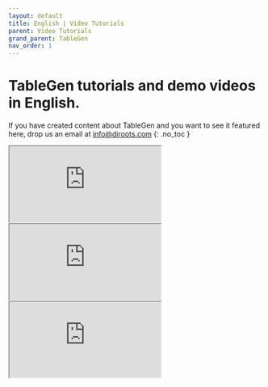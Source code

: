 ```yaml
---
layout: default
title: English | Video Tutorials
parent: Video Tutorials
grand_parent: TableGen
nav_order: 1
---
```


# TableGen tutorials and demo videos in English.
If you have created content about TableGen and you want to see it featured here, drop us an email at info@diroots.com
{: .no_toc }

 <div class="di-iframe-container">
  <iframe
  title="TableGen | TableGen Revit Add-in | Video tutorial"
  class="di-responsive-iframe" 
  src="https://www.youtube.com/embed/17DZVYDqDg8">
  </iframe>
</div>

 <div class="di-iframe-container">
  <iframe
  title="TableGen | TableGen | Revit Add-in For Importing Excel Tables Charts as Views - DiRoots"
  class="di-responsive-iframe" 
  src="https://www.youtube.com/embed/JHIGOxUtd2g">
  </iframe>
</div>

 <div class="di-iframe-container">
  <iframe
  title="TableGen | TableGen | Revit Add-in For Importing Excel Tables Charts as Views - DiRoots"
  class="di-responsive-iframe" 
  src="https://www.youtube.com/embed/MapID3gTqTo">
  </iframe>
</div>
